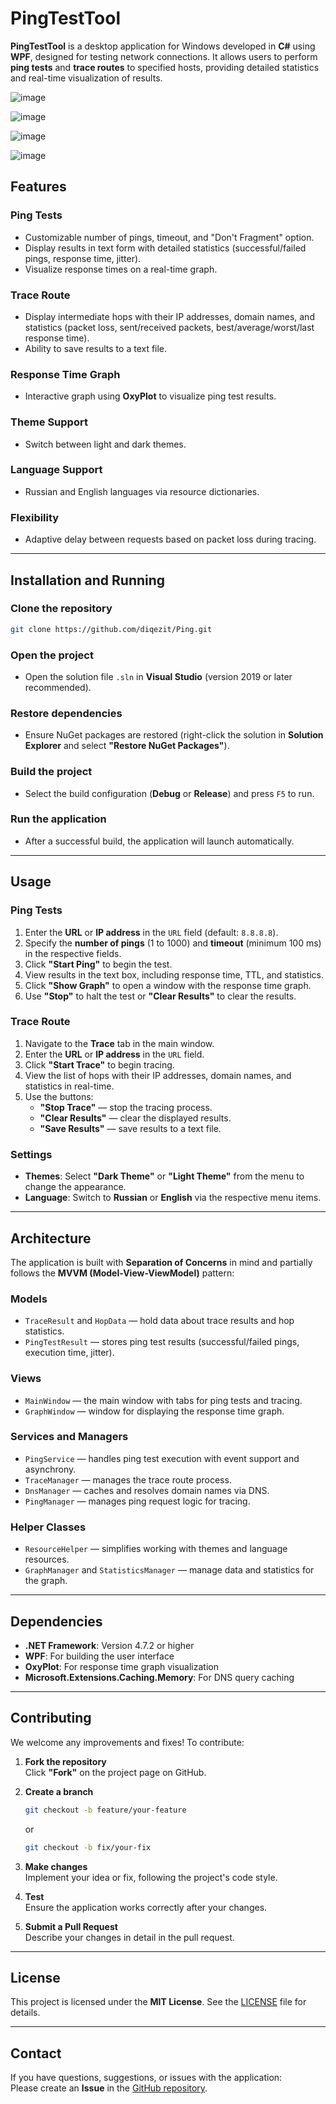# PingTestTool

**PingTestTool** is a desktop application for Windows developed in **C#** using **WPF**, designed for testing network connections. It allows users to perform **ping tests** and **trace routes** to specified hosts, providing detailed statistics and real-time visualization of results.

![image](https://github.com/user-attachments/assets/c291a438-d7b4-4987-8017-6cd679ea92cc)

![image](https://github.com/user-attachments/assets/94f6f100-ae49-4d4b-b1a9-3ee39d03e0a7)

![image](https://github.com/user-attachments/assets/d1ab1a9f-c185-4d96-b080-cdb633a03b6d)

![image](https://github.com/user-attachments/assets/991404bc-08c1-4ddc-b06b-4158bd671600)


## Features

### Ping Tests
- Customizable number of pings, timeout, and "Don't Fragment" option.
- Display results in text form with detailed statistics (successful/failed pings, response time, jitter).
- Visualize response times on a real-time graph.

### Trace Route
- Display intermediate hops with their IP addresses, domain names, and statistics (packet loss, sent/received packets, best/average/worst/last response time).
- Ability to save results to a text file.

### Response Time Graph
- Interactive graph using **OxyPlot** to visualize ping test results.

### Theme Support
- Switch between light and dark themes.

### Language Support
- Russian and English languages via resource dictionaries.

### Flexibility
- Adaptive delay between requests based on packet loss during tracing.

---

## Installation and Running

### Clone the repository
```bash
git clone https://github.com/diqezit/Ping.git
```

### Open the project
- Open the solution file `.sln` in **Visual Studio** (version 2019 or later recommended).

### Restore dependencies
- Ensure NuGet packages are restored (right-click the solution in **Solution Explorer** and select **"Restore NuGet Packages"**).

### Build the project
- Select the build configuration (**Debug** or **Release**) and press `F5` to run.

### Run the application
- After a successful build, the application will launch automatically.

---

## Usage

### Ping Tests
1. Enter the **URL** or **IP address** in the `URL` field (default: `8.8.8.8`).
2. Specify the **number of pings** (1 to 1000) and **timeout** (minimum 100 ms) in the respective fields.
3. Click **"Start Ping"** to begin the test.
4. View results in the text box, including response time, TTL, and statistics.
5. Click **"Show Graph"** to open a window with the response time graph.
6. Use **"Stop"** to halt the test or **"Clear Results"** to clear the results.

### Trace Route
1. Navigate to the **Trace** tab in the main window.
2. Enter the **URL** or **IP address** in the `URL` field.
3. Click **"Start Trace"** to begin tracing.
4. View the list of hops with their IP addresses, domain names, and statistics in real-time.
5. Use the buttons:
   - **"Stop Trace"** — stop the tracing process.
   - **"Clear Results"** — clear the displayed results.
   - **"Save Results"** — save results to a text file.

### Settings
- **Themes**: Select **"Dark Theme"** or **"Light Theme"** from the menu to change the appearance.
- **Language**: Switch to **Russian** or **English** via the respective menu items.

---

## Architecture

The application is built with **Separation of Concerns** in mind and partially follows the **MVVM (Model-View-ViewModel)** pattern:

### Models
- `TraceResult` and `HopData` — hold data about trace results and hop statistics.
- `PingTestResult` — stores ping test results (successful/failed pings, execution time, jitter).

### Views
- `MainWindow` — the main window with tabs for ping tests and tracing.
- `GraphWindow` — window for displaying the response time graph.

### Services and Managers
- `PingService` — handles ping test execution with event support and asynchrony.
- `TraceManager` — manages the trace route process.
- `DnsManager` — caches and resolves domain names via DNS.
- `PingManager` — manages ping request logic for tracing.

### Helper Classes
- `ResourceHelper` — simplifies working with themes and language resources.
- `GraphManager` and `StatisticsManager` — manage data and statistics for the graph.

---

## Dependencies

- **.NET Framework**: Version 4.7.2 or higher
- **WPF**: For building the user interface
- **OxyPlot**: For response time graph visualization
- **Microsoft.Extensions.Caching.Memory**: For DNS query caching

---

## Contributing

We welcome any improvements and fixes! To contribute:

1. **Fork the repository**  
   Click **"Fork"** on the project page on GitHub.

2. **Create a branch**
   ```bash
   git checkout -b feature/your-feature
   ```
   or
   ```bash
   git checkout -b fix/your-fix
   ```

3. **Make changes**  
   Implement your idea or fix, following the project's code style.

4. **Test**  
   Ensure the application works correctly after your changes.

5. **Submit a Pull Request**  
   Describe your changes in detail in the pull request.

---

## License

This project is licensed under the **MIT License**. See the [LICENSE](LICENSE) file for details.

---

## Contact

If you have questions, suggestions, or issues with the application:  
Please create an **Issue** in the [GitHub repository](https://github.com/diqezit/Ping/issues).


